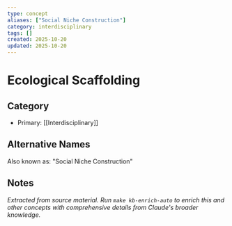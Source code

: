 ```yaml
---
type: concept
aliases: ["Social Niche Construction"]
category: interdisciplinary
tags: []
created: 2025-10-20
updated: 2025-10-20
---
```


# Ecological Scaffolding

## Category

- Primary: [[Interdisciplinary]]

## Alternative Names

Also known as: "Social Niche Construction"

## Notes

*Extracted from source material. Run `make kb-enrich-auto` to enrich this and other concepts with comprehensive details from Claude's broader knowledge.*
